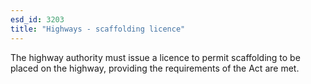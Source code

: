 ```yaml
---
esd_id: 3203
title: "Highways - scaffolding licence"
---
```


The highway authority must issue a licence to permit  scaffolding to be placed on the highway, providing the requirements of the Act are met.

